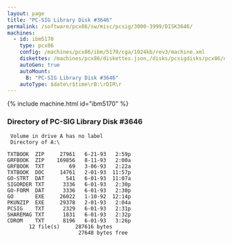 ```yaml
---
layout: page
title: "PC-SIG Library Disk #3646"
permalink: /software/pcx86/sw/misc/pcsig/3000-3999/DISK3646/
machines:
  - id: ibm5170
    type: pcx86
    config: /machines/pcx86/ibm/5170/cga/1024kb/rev3/machine.xml
    diskettes: /machines/pcx86/diskettes.json,/disks/pcsigdisks/pcx86/diskettes.json
    autoGen: true
    autoMount:
      B: "PC-SIG Library Disk #3646"
    autoType: $date\r$time\rB:\rDIR\r
---
```


{% include machine.html id="ibm5170" %}

### Directory of PC-SIG Library Disk #3646

     Volume in drive A has no label
     Directory of A:\

    TXTBOOK  ZIP     27961   6-21-93   2:59p
    GRFBOOK  ZIP    169856   8-11-93   2:00a
    GRFBOOK  TXT        69   3-06-93   2:22a
    TXTBOOK  DOC     14761   2-01-93  11:57p
    GO-STRT  DAT       541   6-01-93  11:07a
    SIGORDER TXT      3336   6-01-93   2:30p
    GO-FORM  DAT      3336   6-01-93   2:30p
    GO       EXE     26022   1-10-92  12:14p
    PKUNZIP  EXE     29378   2-01-93   2:04a
    PCSIG    TXT      2329   6-01-93   2:31p
    SHAREMAG TXT      1831   6-01-93   2:32p
    CDROM    TXT      8196   6-01-93   3:26p
           12 file(s)     287616 bytes
                           27648 bytes free

